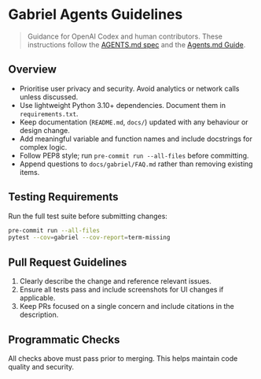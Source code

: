 # Gabriel Agents Guidelines

> Guidance for OpenAI Codex and human contributors. These instructions follow the [AGENTS.md spec](https://gist.github.com/dpaluy/cc42d59243b0999c1b3f9cf60dfd3be6) and the [Agents.md Guide](https://agentsmd.net/).

## Overview

- Prioritise user privacy and security. Avoid analytics or network calls unless discussed.
- Use lightweight Python 3.10+ dependencies. Document them in `requirements.txt`.
- Keep documentation (`README.md`, `docs/`) updated with any behaviour or design change.
- Add meaningful variable and function names and include docstrings for complex logic.
- Follow PEP8 style; run `pre-commit run --all-files` before committing.
- Append questions to `docs/gabriel/FAQ.md` rather than removing existing items.

## Testing Requirements

Run the full test suite before submitting changes:

```bash
pre-commit run --all-files
pytest --cov=gabriel --cov-report=term-missing
```

## Pull Request Guidelines

1. Clearly describe the change and reference relevant issues.
2. Ensure all tests pass and include screenshots for UI changes if applicable.
3. Keep PRs focused on a single concern and include citations in the description.

## Programmatic Checks

All checks above must pass prior to merging. This helps maintain code quality and security.
